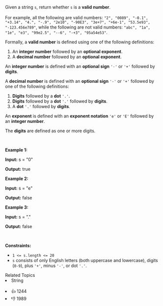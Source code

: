 <p>Given a string <code>s</code>, return whether <code>s</code> is a <strong>valid number</strong>.<br /> <br /> For example, all the following are valid numbers: <code>"2", "0089", "-0.1", "+3.14", "4.", "-.9", "2e10", "-90E3", "3e+7", "+6e-1", "53.5e93", "-123.456e789"</code>, while the following are not valid numbers: <code>"abc", "1a", "1e", "e3", "99e2.5", "--6", "-+3", "95a54e53"</code>.</p>

<p>Formally, a&nbsp;<strong>valid number</strong> is defined using one of the following definitions:</p>

<ol> 
 <li>An <strong>integer number</strong> followed by an <strong>optional exponent</strong>.</li> 
 <li>A <strong>decimal number</strong> followed by an <strong>optional exponent</strong>.</li> 
</ol>

<p>An <strong>integer number</strong> is defined with an <strong>optional sign</strong> <code>'-'</code> or <code>'+'</code> followed by <strong>digits</strong>.</p>

<p>A <strong>decimal number</strong> is defined with an <strong>optional sign</strong> <code>'-'</code> or <code>'+'</code> followed by one of the following definitions:</p>

<ol> 
 <li><strong>Digits</strong> followed by a <strong>dot</strong> <code>'.'</code>.</li> 
 <li><strong>Digits</strong> followed by a <strong>dot</strong> <code>'.'</code> followed by <strong>digits</strong>.</li> 
 <li>A <strong>dot</strong> <code>'.'</code> followed by <strong>digits</strong>.</li> 
</ol>

<p>An <strong>exponent</strong> is defined with an <strong>exponent notation</strong> <code>'e'</code> or <code>'E'</code> followed by an <strong>integer number</strong>.</p>

<p>The <strong>digits</strong> are defined as one or more digits.</p>

<p>&nbsp;</p> 
<p><strong class="example">Example 1:</strong></p>

<div class="example-block"> 
 <p><strong>Input:</strong> <span class="example-io">s = "0"</span></p> 
</div>

<p><strong>Output:</strong> <span class="example-io">true</span></p>

<p><strong class="example">Example 2:</strong></p>

<div class="example-block"> 
 <p><strong>Input:</strong> <span class="example-io">s = "e"</span></p> 
</div>

<p><strong>Output:</strong> <span class="example-io">false</span></p>

<p><strong class="example">Example 3:</strong></p>

<div class="example-block"> 
 <p><strong>Input:</strong> <span class="example-io">s = "."</span></p> 
</div>

<p><strong>Output:</strong> <span class="example-io">false</span></p>

<p>&nbsp;</p> 
<p><strong>Constraints:</strong></p>

<ul> 
 <li><code>1 &lt;= s.length &lt;= 20</code></li> 
 <li><code>s</code> consists of only English letters (both uppercase and lowercase), digits (<code>0-9</code>), plus <code>'+'</code>, minus <code>'-'</code>, or dot <code>'.'</code>.</li> 
</ul>

<div><div>Related Topics</div><div><li>String</li></div></div><br><div><li>👍 1244</li><li>👎 1989</li></div>